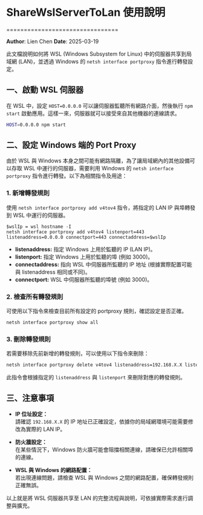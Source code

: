 # ShareWslServerToLan 使用說明
================================

**Author**: Lien Chen  **Date**: 2025-03-19

此文檔說明如何將 WSL (Windows Subsystem for Linux) 中的伺服器共享到局域網 (LAN)，並透過 Windows 的 `netsh interface portproxy` 指令進行轉發設定。

## 一、啟動 WSL 伺服器

在 WSL 中，設定 `HOST=0.0.0.0` 可以讓伺服器監聽所有網路介面，然後執行 `npm start` 啟動應用。這樣一來，伺服器就可以接受來自其他機器的連線請求。

```bash
HOST=0.0.0.0 npm start
```

## 二、設定 Windows 端的 Port Proxy

由於 WSL 與 Windows 本身之間可能有網路隔離，為了讓局域網內的其他設備可以存取 WSL 中運行的伺服器，需要利用 Windows 的 `netsh interface portproxy` 指令進行轉發。以下為相關指令及用途：

### 1. 新增轉發規則

使用 `netsh interface portproxy add v4tov4` 指令，將指定的 LAN IP 與埠轉發到 WSL 中運行的伺服器。

```powershell=
$wslIp = wsl hostname -I
netsh interface portproxy add v4tov4 listenport=443 listenaddress=0.0.0.0 connectport=443 connectaddress=$wslIp
```

- **listenaddress:** 指定 Windows 上用於監聽的 IP (LAN IP)。
- **listenport:** 指定 Windows 上用於監聽的埠 (例如 3000)。
- **connectaddress:** 指向 WSL 中伺服器所監聽的 IP 地址 (根據實際配置可能與 listenaddress 相同或不同)。
- **connectport:** WSL 中伺服器所監聽的埠號 (例如 3000)。

### 2. 檢查所有轉發規則

可使用以下指令來檢查目前所有設定的 portproxy 規則，確認設定是否正確。

```bash
netsh interface portproxy show all
```

### 3. 刪除轉發規則

若需要移除先前新增的轉發規則，可以使用以下指令來刪除：

```bash
netsh interface portproxy delete v4tov4 listenaddress=192.168.X.X listenport=3000
```

此指令會根據指定的 `listenaddress` 與 `listenport` 來刪除對應的轉發規則。

## 三、注意事項

- **IP 位址設定：**  
  請確認 `192.168.X.X` 的 IP 地址已正確設定，依據你的局域網環境可能需要修改為實際的 LAN IP。

- **防火牆設定：**  
  在某些情況下，Windows 防火牆可能會阻擋相關連線，請確保已允許相關埠的連線。

- **WSL 與 Windows 的網路配置：**  
  若出現連線問題，請檢查 WSL 與 Windows 之間的網路配置，確保轉發規則正確無誤。

以上就是將 WSL 伺服器共享至 LAN 的完整流程與說明，可依據實際需求進行調整與擴充。
